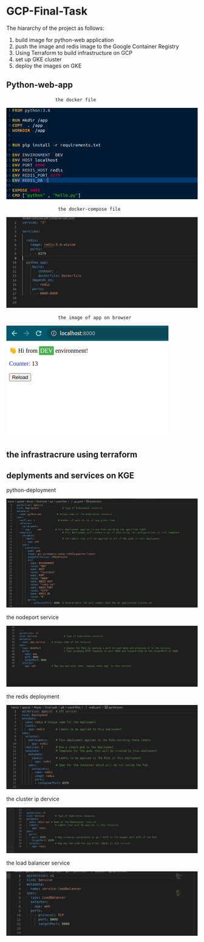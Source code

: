 # GCP-Final-Task

The hiararchy of the project as follows:
1. build image for python-web application
2. push the image and redis image to the Google Container Registry
3. Using Terraform to build infrastructure on GCP
4. set up GKE cluster 
5. deploy the images on GKE

## Python-web-app
                      the docker file 
![This is an image](https://github.com/enggamal/gcp-final-task/blob/main/python-app/dockerfile.png)

                       the docker-compose file
![This is an image](https://github.com/enggamal/gcp-final-task/blob/main/python-app/docker-compose)
             
                       the image of app on browser 
![This is an image](https://github.com/enggamal/gcp-final-task/blob/main/python-app/python-app-web.png)

## the infrastracrure using terraform 




## deplyments and services on KGE

python-deployment

![This is an image](https://github.com/enggamal/gcp-final-task/blob/main/yaml-files/python-dep-yaml.png)

the nodeport service

![This is an image](https://github.com/enggamal/gcp-final-task/blob/main/yaml-files/node-port-service.png)

the redis deployment 

![This is an image](https://github.com/enggamal/gcp-final-task/blob/main/yaml-files/redis-dep.png)

the cluster ip dervice

![This is an image](https://github.com/enggamal/gcp-final-task/blob/main/yaml-files/cluster-ip.png)

the load balancer service

![This is an image](https://github.com/enggamal/gcp-final-task/blob/main/yaml-files/lb-service.png)

